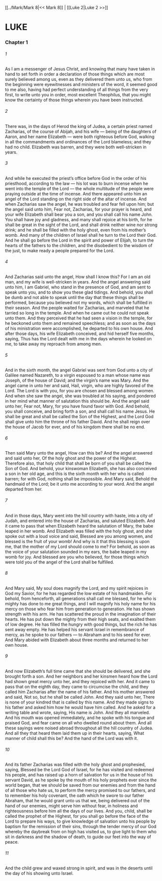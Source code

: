 [[../Mark/Mark 8|<< Mark 8]]  |  [[Luke 2|Luke 2 >>]]

# LUKE
### Chapter 1
###### 1

As I am a messenger of Jesus Christ, and knowing that many have taken in hand to set forth in order a declaration of those things which are most surely believed among us, even as they delivered them unto us, who from the beginning were eyewitnesses and ministers of the word, it seemed good to me also, having had perfect understanding of all things from the very first, to write unto you in order, most excellent Theophilus, that you might know the certainty of those things wherein you have been instructed.

###### 2
There was, in the days of Herod the king of Judea, a certain priest named Zacharias, of the course of Abijah, and his wife — being of the daughters of Aaron, and her name Elizabeth — were both righteous before God, walking in all the commandments and ordinances of the Lord blameless; and they had no child. Elizabeth was barren, and they were both well-stricken in years.

###### 3
And while he executed the priest’s office before God in the order of his priesthood, according to the law — his lot was to burn incense when he went into the temple of the Lord — the whole multitude of the people were praying outside at the time of incense. And there appeared unto him an angel of the Lord standing on the right side of the altar of incense. And when Zacharias saw the angel, he was troubled and fear fell upon him; but the angel said unto him, Fear not, Zacharias, for your prayer is heard, and your wife Elizabeth shall bear you a son, and you shall call his name John. You shall have joy and gladness, and many shall rejoice at his birth, for he shall be great in the sight of the Lord, and shall drink neither wine nor strong drink; and he shall be filled with the holy ghost, even from his mother’s womb. And many of the children of Israel shall he turn to the Lord their God. And he shall go before the Lord in the spirit and power of Elijah, to turn the hearts of the fathers to the children, and the disobedient to the wisdom of the just, to make ready a people prepared for the Lord.

###### 4
And Zacharias said unto the angel, How shall I know this? For I am an old man, and my wife is well-stricken in years. And the angel answering said unto him, I am Gabriel, who stand in the presence of God, and am sent to speak unto you, and to show you these glad tidings. And behold, you shall be dumb and not able to speak until the day that these things shall be performed, because you believed not my words, which shall be fulfilled in their season. And the people waited for Zacharias, and marveled that he tarried so long in the temple. And when he came out he could not speak unto them. And they perceived that he had seen a vision in the temple, for he beckoned unto them and remained speechless; and as soon as the days of his ministration were accomplished, he departed to his own house. And after those days, his wife Elizabeth conceived, and hid herself five months, saying, Thus has the Lord dealt with me in the days wherein he looked on me, to take away my reproach from among men.

###### 5
And in the sixth month, the angel Gabriel was sent from God unto a city of Galilee named Nazareth, to a virgin espoused to a man whose name was Joseph, of the house of David; and the virgin’s name was Mary. And the angel came in unto her and said, Hail, virgin, who are highly favored of the Lord. The Lord is with you, for you are chosen and blessed among women. And when she saw the angel, she was troubled at his saying, and pondered in her mind what manner of salutation this should be. And the angel said unto her, Fear not, Mary, for you have found favor with God. And behold, you shall conceive, and bring forth a son, and shall call his name Jesus. He shall be great and shall be called the Son of the Highest, and the Lord God shall give unto him the throne of his father David. And he shall reign over the house of Jacob for ever, and of his kingdom there shall be no end.

###### 6
Then said Mary unto the angel, How can this be? And the angel answered and said unto her, Of the holy ghost and the power of the Highest. Therefore also, that holy child that shall be born of you shall be called the Son of God. And behold, your kinswoman Elizabeth, she has also conceived a son in her old age, and this is the sixth month with her who is called barren; for with God, nothing shall be impossible. And Mary said, Behold the handmaid of the Lord; be it unto me according to your word. And the angel departed from her.

###### 7
And in those days, Mary went into the hill country with haste, into a city of Judah, and entered into the house of Zacharias, and saluted Elizabeth. And it came to pass that when Elizabeth heard the salutation of Mary, the babe leaped in her womb. And Elizabeth was filled with the holy ghost, and she spoke out with a loud voice and said, Blessed are you among women, and blessed is the fruit of your womb! And why is it that this blessing is upon me, that the mother of my Lord should come to me? For behold, as soon as the voice of your salutation sounded in my ears, the babe leaped in my womb for joy. And blessed are you who believed, for those things which were told you of the angel of the Lord shall be fulfilled.

###### 8
And Mary said, My soul does magnify the Lord, and my spirit rejoices in God my Savior, for he has regarded the low estate of his handmaiden. For behold, from henceforth, all generations shall call me blessed, for he who is mighty has done to me great things, and I will magnify his holy name for his mercy on those who fear him from generation to generation. He has shown strength with his arm. He has scattered the proud in the imagination of their hearts. He has put down the mighty from their high seats, and exalted them of low degree. He has filled the hungry with good things, but the rich he has sent away empty. He has helped his servant Israel in remembrance of mercy, as he spoke to our fathers — to Abraham and to his seed for ever. And Mary abided with Elizabeth about three months and returned to her own house.

###### 9
And now Elizabeth’s full time came that she should be delivered, and she brought forth a son. And her neighbors and her kinsmen heard how the Lord had shown great mercy unto her, and they rejoiced with her. And it came to pass that on the eighth day, they came to circumcise the child, and they called him Zacharias after the name of his father. And his mother answered and said, Not so, but he shall be called John. And they said unto her, There is none of your kindred that is called by this name. And they made signs to his father and asked him how he would have him called. And he asked for a writing table and wrote, saying, His name is John. And they all marveled. And his mouth was opened immediately, and he spoke with his tongue and praised God, and fear came on all who dwelled round about them. And all these sayings were noised abroad throughout all the hill country of Judea. And all they that heard them laid them up in their hearts, saying, What manner of child shall this be? And the hand of the Lord was with it.

###### 10
And its father Zacharias was filled with the holy ghost and prophesied, saying, Blessed be the Lord God of Israel, for he has visited and redeemed his people, and has raised up a horn of salvation for us in the house of his servant David, as he spoke by the mouth of his holy prophets ever since the world began, that we should be saved from our enemies and from the hand of all those who hate us, to perform the mercy promised to our fathers, and to remember his holy covenant, the oath which he swore to our father Abraham, that he would grant unto us that we, being delivered out of the hand of our enemies, might serve him without fear, in holiness and righteousness before him all the days of our lives. And you, child, shall be called the prophet of the Highest, for you shall go before the face of the Lord to prepare his ways, to give knowledge of salvation unto his people by baptism for the remission of their sins, through the tender mercy of our God whereby the daybreak from on high has visited us, to give light to them who sit in darkness and the shadow of death, to guide our feet into the way of peace.

###### 11
And the child grew and waxed strong in spirit, and was in the deserts until the day of his showing unto Israel.